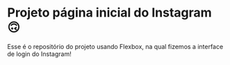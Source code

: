 # Projeto página inicial do Instagram 🙃

Esse é o repositório do projeto usando Flexbox, na qual fizemos a interface de login do Instagram! 

